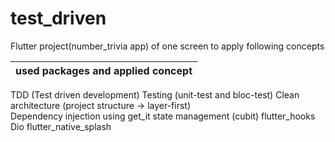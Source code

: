# test_driven

Flutter project(number_trivia app) of one screen to apply following concepts

| used packages and applied concept  |
| ------------- | 
 TDD (Test driven development) 
 Testing (unit-test and bloc-test) 
 Clean architecture (project structure -> layer-first)  
 Dependency injection using get_it 
 state management (cubit)
 flutter_hooks 
 Dio 
 flutter_native_splash 

